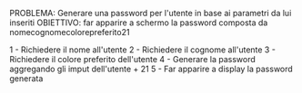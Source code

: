 PROBLEMA: Generare una password per l'utente in base ai parametri da lui inseriti
OBIETTIVO: far apparire a schermo la password composta da nomecognomecolorepreferito21

1 - Richiedere il nome all'utente
2 - Richiedere il cognome all'utente
3 - Richiedere il colore preferito dell'utente
4 - Generare la password aggregando gli imput dell'utente + 21
5 - Far apparire a display la password generata